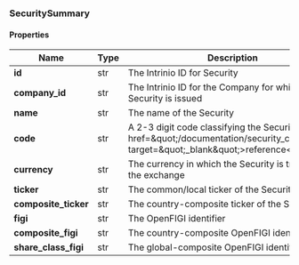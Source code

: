 

[//]: # (CLASS:SecuritySummary)

[//]: # (KIND:object)

### SecuritySummary

#### Properties

[//]: # (START_DEFINITION)

Name | Type | Description
------------ | ------------- | -------------
**id** | str | The Intrinio ID for Security &nbsp;
**company_id** | str | The Intrinio ID for the Company for which the Security is issued &nbsp;
**name** | str | The name of the Security &nbsp;
**code** | str | A 2-3 digit code classifying the Security (&lt;a href&#x3D;\&quot;/documentation/security_codes\&quot; target&#x3D;\&quot;_blank\&quot;&gt;reference&lt;/a&gt;) &nbsp;
**currency** | str | The currency in which the Security is traded on the exchange &nbsp;
**ticker** | str | The common/local ticker of the Security &nbsp;
**composite_ticker** | str | The country-composite ticker of the Security &nbsp;
**figi** | str | The OpenFIGI identifier &nbsp;
**composite_figi** | str | The country-composite OpenFIGI identifier &nbsp;
**share_class_figi** | str | The global-composite OpenFIGI identifier &nbsp;

[//]: # (END_DEFINITION)



